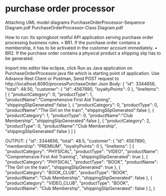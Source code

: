 # purchase order processor
Attaching UML model diagrams
PurchaseOrderProcessor-Sequence Diagram.pdf
PurchaseOrderProcessor-Class Diagram.pdf

How to run:
Its springboot restful API application serving purchase order processing business rules.
•	BR1. If the purchase order contains a membership, it has to be activated in the customer account immediately.
•	BR2. If the purchase order contains a physical product a shipping slip has to be generated.

Import into editor like eclipse, 
click Run as Java application on PurchaseOrderProcessor.java file which is starting point of application.
Use Advance Rest Client or Postman,
Send POST request to http://localhost:8080/processPurchaseOrder
Json Body: 
{
  "id": 3344656,
  "total": 48.50,
  "customer": {
    "id": 4567890,
    "loyaltyPoints": 0
  },
  "lineItems": [
    {
      "productCategory": 0,
      "productType": 1,
      "productName":"Comprehensive First Aid Training",
      "shippingSlipGenerated":false
    },
    {
      "productCategory": 0,
      "productType": 0,
      "productName":"The Girl on the train",
      "shippingSlipGenerated":false
    },
    {
      "productCategory": 1,
      "productType": 0,
      "productName":"Club Membership",
      "shippingSlipGenerated":false
    },
    {
      "productCategory": 2,
      "productType": 0,
      "productName":"Club Membership",
      "shippingSlipGenerated":false
    }
  ]
}


OUTPUT:
{
"id": 3344656,
"total": 48.5,
"customer": {
"id": 4567890,
"membership": "PREMIUM",
"loyaltyPoints": 0
},
"lineItems": [
  {
"productCategory": "PHYSICAL",
"productType": "VIDEO",
"productName": "Comprehensive First Aid Training",
"shippingSlipGenerated": true
},
  {
"productCategory": "PHYSICAL",
"productType": "BOOK",
"productName": "The Girl on the train",
"shippingSlipGenerated": true
},
  {
"productCategory": "BOOK_CLUB",
"productType": "BOOK",
"productName": "Club Membership",
"shippingSlipGenerated": false
},
  {
"productCategory": "VIDEO_CLUB",
"productType": "BOOK",
"productName": "Club Membership",
"shippingSlipGenerated": false
}
],
}